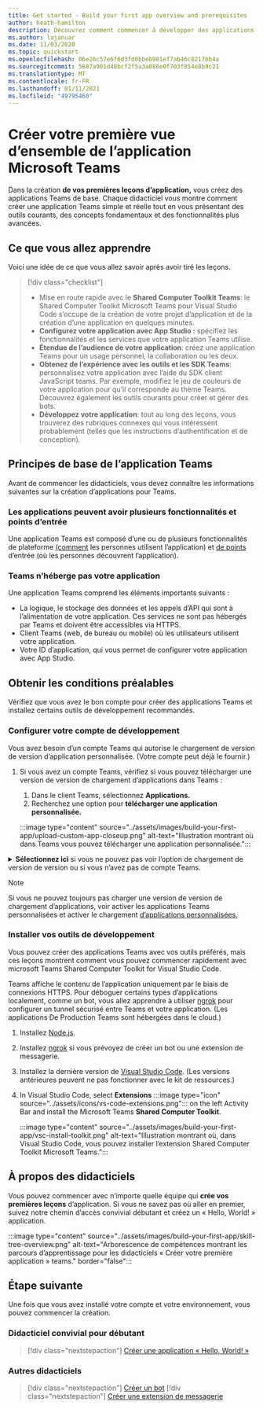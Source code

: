 ```yaml
---
title: Get started - Build your first app overview and prerequisites
author: heath-hamilton
description: Découvrez comment commencer à développer des applications Microsoft Teams et configurer votre environnement.
ms.author: lajanuar
ms.date: 11/03/2020
ms.topic: quickstart
ms.openlocfilehash: 06e26c57e6f6d3fd0bbeb981ef7ab46c8217bb4a
ms.sourcegitcommit: 5687a901d48bcf2f5a3a086e0f703f854e8b9c21
ms.translationtype: MT
ms.contentlocale: fr-FR
ms.lasthandoff: 01/11/2021
ms.locfileid: "49795460"
---
```

# <a name="build-your-first-microsoft-teams-app-overview"></a>Créer votre première vue d’ensemble de l’application Microsoft Teams

Dans la création **de vos premières leçons d’application,** vous créez des applications Teams de base. Chaque didacticiel vous montre comment créer une application Teams simple et réelle tout en vous présentant des outils courants, des concepts fondamentaux et des fonctionnalités plus avancées.

## <a name="what-youll-learn"></a>Ce que vous allez apprendre

Voici une idée de ce que vous allez savoir après avoir tiré les leçons.

> [!div class="checklist"]
  >
  > * Mise en route rapide avec le **Shared Computer Toolkit Teams**: le Shared Computer Toolkit Microsoft Teams pour Visual Studio Code s’occupe de la création de votre projet d’application et de la création d’une application en quelques minutes.
  > * **Configurez votre application avec App Studio :** spécifiez les fonctionnalités et les services que votre application Teams utilise.
  > * **Étendue de l’audience de votre application**: créez une application Teams pour un usage personnel, la collaboration ou les deux.
> * **Obtenez de l’expérience avec les outils et les SDK Teams**: personnalisez votre application avec l’aide du SDK client JavaScript teams. Par exemple, modifiez le jeu de couleurs de votre application pour qu’il corresponde au thème Teams. Découvrez également les outils courants pour créer et gérer des bots.
  > * **Développez votre application**: tout au long des leçons, vous trouverez des rubriques connexes qui vous intéressent probablement (telles que les instructions d’authentification et de conception).

## <a name="teams-app-fundamentals"></a>Principes de base de l’application Teams

Avant de commencer les didacticiels, vous devez connaître les informations suivantes sur la création d’applications pour Teams.

### <a name="apps-can-have-multiple-capabilities-and-entry-points"></a>Les applications peuvent avoir plusieurs fonctionnalités et points d’entrée

Une application Teams est composé d’une ou de plusieurs fonctionnalités de plateforme [(comment](../concepts/capabilities-overview.md) les personnes utilisent l’application) et [de points](../concepts/extensibility-points.md) d’entrée (où les personnes découvrent l’application).

### <a name="teams-doesnt-host-your-app"></a>Teams n’héberge pas votre application

Une application Teams comprend les éléments importants suivants :

* La logique, le stockage des données et les appels d’API qui sont à l’alimentation de votre application. Ces services ne sont pas hébergés par Teams et doivent être accessibles via HTTPS.
* Client Teams (web, de bureau ou mobile) où les utilisateurs utilisent votre application.
* Votre ID d’application, qui vous permet de configurer votre application avec App Studio.

## <a name="get-prerequisites"></a>Obtenir les conditions préalables

Vérifiez que vous avez le bon compte pour créer des applications Teams et installez certains outils de développement recommandés.

### <a name="set-up-your-development-account"></a>Configurer votre compte de développement

Vous avez besoin d’un compte Teams qui autorise le chargement de version de version d’application personnalisée. (Votre compte peut déjà le fournir.)

1. Si vous avez un compte Teams, vérifiez si vous pouvez télécharger une version de version de chargement d’applications dans Teams :
    1. Dans le client Teams, sélectionnez **Applications.**
    1. Recherchez une option pour **télécharger une application personnalisée.**

    :::image type="content" source="../assets/images/build-your-first-app/upload-custom-app-closeup.png" alt-text="Illustration montrant où dans Teams vous pouvez télécharger une application personnalisée.":::

<!-- markdownlint-disable MD033 -->
<details>

<summary><b>Sélectionnez ici</b> si vous ne pouvez pas voir l’option de chargement de version de version ou si vous n’avez pas de compte Teams.</summary>

Vous pouvez obtenir un compte de test Teams gratuit qui permet le chargement de version test d’application en rejoignant le programme microsoft 365 développeur. (Le processus d’inscription prend environ deux minutes.)

1. Go to the [Microsoft 365 developer program](https://developer.microsoft.com/microsoft-365/dev-program).
1. Sélectionnez **Rejoindre maintenant** et suivez les instructions à l’écran.
1. Lorsque vous arrivez à l’écran d’accueil, **sélectionnez Configurer l’abonnement E5.**
1. Configurer votre compte d’administrateur. Une fois que vous avez terminé, vous devriez voir un écran comme celui-ci.
:::image type="content" source="../assets/images/build-your-first-app/dev-program-subscription.png" alt-text="Exemple de ce que vous voyez après vous être inscrire au programme pour les développeurs Microsoft 365.":::
1. Connectez-vous à Teams à l’aide du compte d’administrateur que vous viennent de configurer.
1. Vérifiez si vous avez désormais l’option **Télécharger une application personnalisée.**

</details>

> [!Note]
> Si vous ne pouvez toujours pas charger une version de version de chargement d’applications, voir activer les applications Teams personnalisées et activer le chargement [d’applications personnalisées.](https://docs.microsoft.com/microsoftteams/platform/concepts/build-and-test/prepare-your-o365-tenant#enable-custom-teams-apps-and-turn-on-custom-app-uploading)

### <a name="install-your-development-tools"></a>Installer vos outils de développement

Vous pouvez créer des applications Teams avec vos outils préférés, mais ces leçons montrent comment vous pouvez commencer rapidement avec microsoft Teams Shared Computer Toolkit for Visual Studio Code.

Teams affiche le contenu de l’application uniquement par le biais de connexions HTTPS. Pour déboguer certains types d’applications localement, comme un bot, vous allez apprendre à utiliser [ngrok](../concepts/build-and-test/debug.md#locally-hosted) pour configurer un tunnel sécurisé entre Teams et votre application. (Les applications De Production Teams sont hébergées dans le cloud.)

1. Installez [Node.js](https://nodejs.org/en/).
1. Installez [ngrok](https://ngrok.com/download) si vous prévoyez de créer un bot ou une extension de messagerie.
1. Installez la dernière version de [Visual Studio Code](https://code.visualstudio.com/download). (Les versions antérieures peuvent ne pas fonctionner avec le kit de ressources.)
1. In Visual Studio Code, select **Extensions** :::image type="icon" source="../assets/icons/vs-code-extensions.png"::: on the left Activity Bar and install the Microsoft Teams **Shared Computer Toolkit**.

    :::image type="content" source="../assets/images/build-your-first-app/vsc-install-toolkit.png" alt-text="Illustration montrant où, dans Visual Studio Code, vous pouvez installer l’extension Shared Computer Toolkit Microsoft Teams.":::

## <a name="about-the-tutorials"></a>À propos des didacticiels

Vous pouvez commencer avec n’importe quelle équipe qui **crée vos premières leçons** d’application. Si vous ne savez pas où aller en premier, suivez notre chemin d’accès convivial débutant et créez un « Hello, World! » application.

:::image type="content" source="../assets/images/build-your-first-app/skill-tree-overview.png" alt-text="Arborescence de compétences montrant les parcours d’apprentissage pour les didacticiels « Créer votre première application » teams." border="false":::

## <a name="next-step"></a>Étape suivante

Une fois que vous avez installé votre compte et votre environnement, vous pouvez commencer la création.

### <a name="beginner-friendly-tutorial"></a>Didacticiel convivial pour débutant

> [!div class="nextstepaction"]
> [Créer une application « Hello, World! »](../build-your-first-app/build-and-run.md)

### <a name="other-tutorials"></a>Autres didacticiels

> [!div class="nextstepaction"]
> [Créer un bot](../build-your-first-app/build-bot.md)
> [!div class="nextstepaction"]
> [Créer une extension de messagerie](../build-your-first-app/build-messaging-extension.md)
